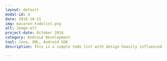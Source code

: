 ```yaml
---
layout: default
modal-id: 4
date: 2016-10-21
img: macaron-todolist.png
alt: image-alt
project-date: October 2016
category: Android Development
tool: Java, XML, Android SDK
description: This is a simple todo list with design heavily influenced by Google official Material Design. <a href="https://play.google.com/store/apps/details?id=com.joelimyx.todolist">Google Play Store</a> | <a href="https://github.com/joelimyx/project-1">Github Repo</a>

---
```

